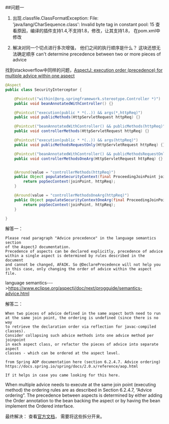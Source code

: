 ##问题一
1. 出现.classfile.ClassFormatException: File: 'java/lang/CharSequence.class': Invalid byte tag in constant pool: 15
查看原因，编译的插件支持1.4,不支持1.8，修改，让其支持1.8， 在pom.xml中修改

2. 解决对同一个切点进行多次增强， 他们之间的执行顺序是什么？ 
这块还想无法确定顺序
can't determine precedence between two or more pieces of advice 

找到stackoverflow中同样的问题，[AspectJ: execution order (precedence) for multiple advice within one aspect](https://stackoverflow.com/questions/11850160/aspectj-execution-order-precedence-for-multiple-advice-within-one-aspect)
```java
@Aspect
public class SecurityInterceptor {

    @Pointcut("within(@org.springframework.stereotype.Controller *)")
    public void beanAnnotatedWithController() {}

    @Pointcut("execution(public * *(..)) && args(*,httpReq)")
    public void publicMethods(HttpServletRequest httpReq) {}

    @Pointcut("beanAnnotatedWithController() && publicMethods(httpReq)")
    public void controllerMethods(HttpServletRequest httpReq) {}

    @Pointcut("execution(public * *(..)) && args(httpReq)")
    public void publicMethodsRequestOnly(HttpServletRequest httpReq) {}

    @Pointcut("beanAnnotatedWithController() && publicMethodsRequestOnly(httpReq)")
    public void controllerMethodsOneArg(HttpServletRequest httpReq) {}


    @Around(value = "controllerMethods(httpReq)")
    public Object populateSecurityContext(final ProceedingJoinPoint joinPoint, HttpServletRequest httpReq) throws Throwable {
        return popSecContext(joinPoint, httpReq);
    }

    @Around(value = "controllerMethodsOneArg(httpReq)")
    public Object populateSecurityContextOneArg(final ProceedingJoinPoint joinPoint, HttpServletRequest httpReq) throws Throwable {
        return popSecContext(joinPoint, httpReq);
    }

}
```

解答一：
```
Please read paragraph "Advice precedence" in the language semantics section 
of the AspectJ documentation.
Precedence of aspects can be declared explicitly, precedence of advice 
within a single aspect is determined by rules described in the document 
and cannot be changed, AFAIK. So @DeclarePrecedence will not help you 
in this case, only changing the order of advice within the aspect file.
```
language semantics--->https://www.eclipse.org/aspectj/doc/next/progguide/semantics-advice.html

解答二：
```
When two pieces of advice defined in the same aspect both need to run 
at the same join point, the ordering is undefined (since there is no way 
to retrieve the declaration order via reflection for javac-compiled classes). 
Consider collapsing such advice methods into one advice method per joinpoint 
in each aspect class, or refactor the pieces of advice into separate aspect 
classes - which can be ordered at the aspect level.

from Spring AOP documentation here (section 6.2.4.7. Advice ordering) 
https://docs.spring.io/spring/docs/2.0.x/reference/aop.html

If it helps in case you came looking for this here.
```
When multiple advice needs to execute at the same join point 
(executing method) the ordering rules are as described in Section 6.2.4.7,
 “Advice ordering”. The precedence between aspects is determined by either 
 adding the Order annotation to the bean backing the aspect 
or by having the bean implement the Ordered interface.

最终解决：
查看[官方文档](https://www.eclipse.org/aspectj/doc/next/progguide/semantics-advice.html)，
需要将这些拆分开来。





